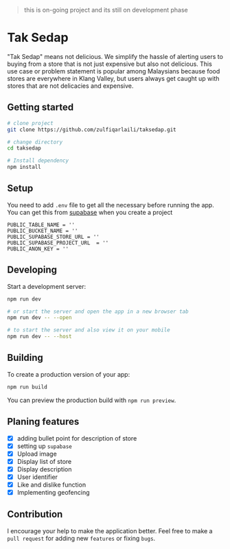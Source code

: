 > this is on-going project and its still on development phase

# Tak Sedap

"Tak Sedap" means not delicious. We simplify the hassle of alerting users to buying from a store that is not just expensive but also not delicious. This use case or problem statement is popular among Malaysians because food stores are everywhere in Klang Valley, but users always get caught up with stores that are not delicacies and expensive.

## Getting started

```bash
# clone project
git clone https://github.com/zulfiqarlaili/taksedap.git

# change directory
cd taksedap

# Install dependency
npm install

```

## Setup
You need to add `.env` file to get all the necessary before running the app. You can get this from [supabase](https://supabase.com/) when you create a project
``` 
PUBLIC_TABLE_NAME = ''
PUBLIC_BUCKET_NAME = ''
PUBLIC_SUPABASE_STORE_URL = ''
PUBLIC_SUPABASE_PROJECT_URL  = ''
PUBLIC_ANON_KEY = ''
```

## Developing

Start a development server:

```bash
npm run dev

# or start the server and open the app in a new browser tab
npm run dev -- --open

# to start the server and also view it on your mobile
npm run dev -- --host
```

## Building

To create a production version of your app:

```bash
npm run build
```

You can preview the production build with `npm run preview`.

## Planing features

- [x] adding bullet point for description of store
- [x] setting up `supabase`
- [x] Upload image
- [x] Display list of store
- [x] Display description
- [x] User identifier
- [x] Like and dislike function
- [x] Implementing geofencing

## Contribution

I encourage your help to make the application better. Feel free to make a `pull request` for adding new `features` or fixing `bugs`.
